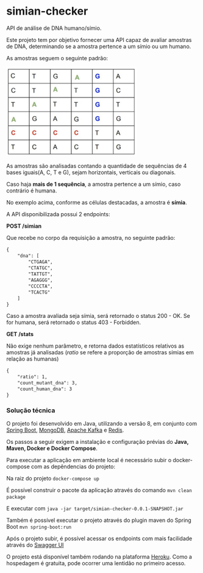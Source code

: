 # simian-checker
API de análise de DNA humano/símio.

Este projeto tem por objetivo fornecer uma API capaz de avaliar amostras de DNA, determinando se a amostra pertence a um símio ou um humano.

As amostras seguem o seguinte padrão:

![Amostra](dna_sample.png)

As amostras são analisadas contando a quantidade de sequências de 4 bases iguais(A, C, T e G), sejam horizontais, verticais ou diagonais.

Caso haja **mais de 1 sequência**, a amostra pertence a um símio, caso contrário é humana.

No exemplo acima, conforme as células destacadas, a amostra é **símia**.

A API disponibilizada possui 2 endpoints:

**POST /simian**

Que recebe no corpo da requisição a amostra, no seguinte padrão:

```
{
    "dna": [
        "CTGAGA",
        "CTATGC",
        "TATTGT",
        "AGAGGG",
        "CCCCTA",
        "TCACTG"
    ]
}
```

Caso a amostra avaliada seja símia, será retornado o status 200 - OK.
Se for humana, será retornado o status 403 - Forbidden.

**GET /stats**

Não exige nenhum parâmetro, e retorna dados estatísticos relativos as amostras já analisadas (*ratio* se refere a proporção de amostras símias em relação as humanas)

```
{
    "ratio": 1,
    "count_mutant_dna": 3,
    "count_human_dna": 3
}
``` 

### Solução técnica

O projeto foi desenvolvido em Java, utilizando a versão 8, em conjunto com [Spring Boot](https://spring.io/projects/spring-boot), [MongoDB](https://www.mongodb.com/), [Apache Kafka](https://kafka.apache.org/) e [Redis](https://redis.io/).

Os passos a seguir exigem a instalação e configuração prévias do **Java, Maven, Docker e Docker Compose**.

Para executar a aplicação em ambiente local é necessário subir o docker-compose com as depêndencias do projeto:

Na raiz do projeto
`docker-compose up`

É possível construir o pacote da aplicação através do comando
`mvn clean package`

E executar com
`java -jar target/simian-checker-0.0.1-SNAPSHOT.jar`

Também é possível executar o projeto através do plugin maven do Spring Boot
`mvn spring-boot:run`

Após o projeto subir, é possível acessar os endpoints com mais facilidade através do [Swagger UI](http://localhost:8080/swagger-ui.html)

O projeto está disponível também rodando na plataforma [Heroku](https://simian-checker.herokuapp.com/swagger-ui.html). Como a hospedagem é gratuita, pode ocorrer uma lentidão no primeiro acesso.